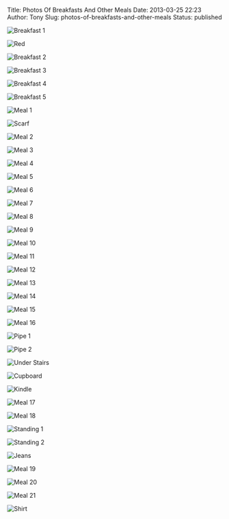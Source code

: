 Title: Photos Of Breakfasts And Other Meals
Date: 2013-03-25 22:23
Author: Tony
Slug: photos-of-breakfasts-and-other-meals
Status: published

![Breakfast 1]({static}/images/2013/IMG_20130119_120239.jpg)

![Red]({static}/images/2013/IMG_20130119_124738.jpg)

![Breakfast 2]({static}/images/2013/IMG_20130119_120254.jpg)

![Breakfast 3]({static}/images/2013/IMG_20130119_120245.jpg)

![Breakfast 4]({static}/images/2013/IMG_20130119_124807.jpg)

![Breakfast 5]({static}/images/2013/IMG_20130119_124814.jpg)

![Meal 1]({static}/images/2013/IMG_20130127_164106.jpg)

![Scarf]({static}/images/2013/IMG_20130127_135851.jpg)

![Meal 2]({static}/images/2013/IMG_20130127_182304.jpg)

![Meal 3]({static}/images/2013/IMG_20130127_185356.jpg)

![Meal 4]({static}/images/2013/IMG_20130127_182311.jpg)

![Meal 5]({static}/images/2013/IMG_20130127_185404.jpg)

![Meal 6]({static}/images/2013/IMG_20130127_185413.jpg)

![Meal 7]({static}/images/2013/IMG_20130127_185424.jpg)

![Meal 8]({static}/images/2013/IMG_20130202_115235.jpg)

![Meal 9]({static}/images/2013/IMG_20130209_110628.jpg)

![Meal 10]({static}/images/2013/IMG_20130209_113101.jpg)

![Meal 11]({static}/images/2013/IMG_20130209_114132.jpg)

![Meal 12]({static}/images/2013/IMG_20130209_114144.jpg)

![Meal 13]({static}/images/2013/IMG_20130209_114151.jpg)

![Meal 14]({static}/images/2013/IMG_20130209_114231.jpg)

![Meal 15]({static}/images/2013/IMG_20130210_155450.jpg)

![Meal 16]({static}/images/2013/IMG_20130210_171658.jpg)

![Pipe 1]({static}/images/2013/IMG_20130211_103236.jpg)

![Pipe 2]({static}/images/2013/IMG_20130211_103328.jpg)

![Under Stairs]({static}/images/2013/IMG_20130211_103352.jpg)

![Cupboard]({static}/images/2013/IMG_20130211_103428.jpg)

![Kindle]({static}/images/2013/IMG_20130212_215255.jpg)

![Meal 17]({static}/images/2013/IMG_20130216_113255.jpg)

![Meal 18]({static}/images/2013/IMG_20130216_115638.jpg)

![Standing 1]({static}/images/2013/IMG_20130216_132029.jpg)

![Standing 2]({static}/images/2013/IMG_20130216_132038.jpg)

![Jeans]({static}/images/2013/IMG_20130216_175407.jpg)

![Meal 19]({static}/images/2013/IMG_20130202_115242.jpg)

![Meal 20]({static}/images/2013/IMG_20130316_121425.jpg)

![Meal 21]({static}/images/2013/IMG_20130323_115124.jpg)

![Shirt]({static}/images/2013/IMG_20130325_212939.jpg)

